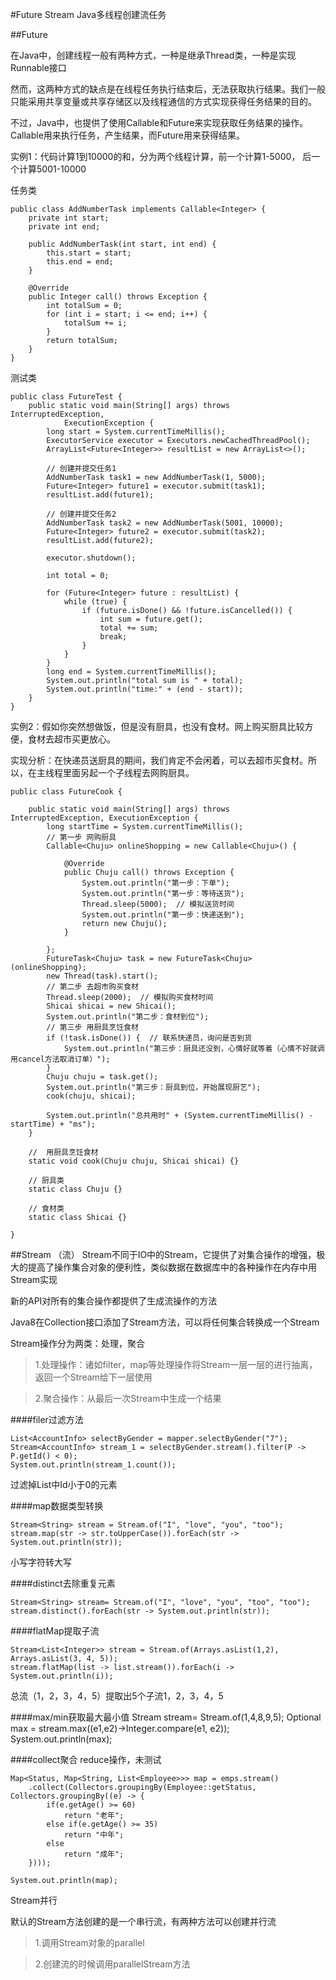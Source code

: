 #Future Stream
Java多线程创建流任务

##Future

在Java中，创建线程一般有两种方式，一种是继承Thread类，一种是实现Runnable接口

然而，这两种方式的缺点是在线程任务执行结束后，无法获取执行结果。我们一般只能采用共享变量或共享存储区以及线程通信的方式实现获得任务结果的目的。

不过，Java中，也提供了使用Callable和Future来实现获取任务结果的操作。Callable用来执行任务，产生结果，而Future用来获得结果。

实例1：代码计算1到10000的和，分为两个线程计算，前一个计算1-5000， 后一个计算5001-10000


任务类

	public class AddNumberTask implements Callable<Integer> {
		private int start;
		private int end;
	
		public AddNumberTask(int start, int end) {
			this.start = start;
			this.end = end;
		}
	
		@Override
		public Integer call() throws Exception {
			int totalSum = 0;
			for (int i = start; i <= end; i++) {
				totalSum += i;
			}
			return totalSum;
		}
	}

测试类
	
	public class FutureTest {
		public static void main(String[] args) throws InterruptedException,
				ExecutionException {
			long start = System.currentTimeMillis();
			ExecutorService executor = Executors.newCachedThreadPool();
			ArrayList<Future<Integer>> resultList = new ArrayList<>();
	
			// 创建并提交任务1
			AddNumberTask task1 = new AddNumberTask(1, 5000);
			Future<Integer> future1 = executor.submit(task1);
			resultList.add(future1);
	
			// 创建并提交任务2
			AddNumberTask task2 = new AddNumberTask(5001, 10000);
			Future<Integer> future2 = executor.submit(task2);
			resultList.add(future2);
	
			executor.shutdown();
	
			int total = 0;
	
			for (Future<Integer> future : resultList) {
				while (true) {
					if (future.isDone() && !future.isCancelled()) {
						int sum = future.get();
						total += sum;
						break;
					}
				}
			}
			long end = System.currentTimeMillis();
			System.out.println("total sum is " + total);
			System.out.println("time:" + (end - start));
		}
	}

实例2：假如你突然想做饭，但是没有厨具，也没有食材。网上购买厨具比较方便，食材去超市买更放心。

实现分析：在快递员送厨具的期间，我们肯定不会闲着，可以去超市买食材。所以，在主线程里面另起一个子线程去网购厨具。
	
	public class FutureCook {

	    public static void main(String[] args) throws InterruptedException, ExecutionException {
	        long startTime = System.currentTimeMillis();
	        // 第一步 网购厨具
	        Callable<Chuju> onlineShopping = new Callable<Chuju>() {
	
	            @Override
	            public Chuju call() throws Exception {
	                System.out.println("第一步：下单");
	                System.out.println("第一步：等待送货");
	                Thread.sleep(5000);  // 模拟送货时间
	                System.out.println("第一步：快递送到");
	                return new Chuju();
	            }
	            
	        };
	        FutureTask<Chuju> task = new FutureTask<Chuju>(onlineShopping);
	        new Thread(task).start();
	        // 第二步 去超市购买食材
	        Thread.sleep(2000);  // 模拟购买食材时间
	        Shicai shicai = new Shicai();
	        System.out.println("第二步：食材到位");
	        // 第三步 用厨具烹饪食材
	        if (!task.isDone()) {  // 联系快递员，询问是否到货
	            System.out.println("第三步：厨具还没到，心情好就等着（心情不好就调用cancel方法取消订单）");
	        }
	        Chuju chuju = task.get();
	        System.out.println("第三步：厨具到位，开始展现厨艺");
	        cook(chuju, shicai);
	        
	        System.out.println("总共用时" + (System.currentTimeMillis() - startTime) + "ms");
	    }
	    
	    //  用厨具烹饪食材
	    static void cook(Chuju chuju, Shicai shicai) {}
	    
	    // 厨具类
	    static class Chuju {}
	    
	    // 食材类
	    static class Shicai {}
	
	}

##Stream （流）
Stream不同于IO中的Stream，它提供了对集合操作的增强，极大的提高了操作集合对象的便利性，类似数据在数据库中的各种操作在内存中用Stream实现

新的API对所有的集合操作都提供了生成流操作的方法

Java8在Collection接口添加了Stream方法，可以将任何集合转换成一个Stream

Stream操作分为两类：处理，聚合
>1.处理操作：诸如filter，map等处理操作将Stream一层一层的进行抽离，返回一个Stream给下一层使用

>2.聚合操作：从最后一次Stream中生成一个结果

####filer过滤方法
	
	List<AccountInfo> selectByGender = mapper.selectByGender("7");
	Stream<AccountInfo> stream_1 = selectByGender.stream().filter(P -> P.getId() < 0);
	System.out.println(stream_1.count());

过滤掉List中Id小于0的元素

####map数据类型转换
	
	Stream<String> stream = Stream.of("I", "love", "you", "too");
	stream.map(str -> str.toUpperCase()).forEach(str -> System.out.println(str));
小写字符转大写

####distinct去除重复元素
	
	Stream<String> stream= Stream.of("I", "love", "you", "too", "too");
	stream.distinct().forEach(str -> System.out.println(str));

####flatMap提取子流
	
	Stream<List<Integer>> stream = Stream.of(Arrays.asList(1,2), Arrays.asList(3, 4, 5));
	stream.flatMap(list -> list.stream()).forEach(i -> System.out.println(i));
总流（1，2，3，4，5）提取出5个子流1，2，3，4，5

####max/min获取最大最小值
	Stream<Integer> stream= Stream.of(1,4,8,9,5);
	Optional<Integer> max = stream.max((e1,e2)->Integer.compare(e1, e2));
	System.out.println(max);

####collect聚合
reduce操作，未测试
	
	Map<Status, Map<String, List<Employee>>> map = emps.stream()  
        .collect(Collectors.groupingBy(Employee::getStatus, Collectors.groupingBy((e) -> {  
            if(e.getAge() >= 60)  
                return "老年";  
            else if(e.getAge() >= 35)  
                return "中年";  
            else  
                return "成年";  
        })));  
      
    System.out.println(map); 

Stream并行

默认的Stream方法创建的是一个串行流，有两种方法可以创建并行流

>1.调用Stream对象的parallel

>2.创建流的时候调用parallelStream方法
